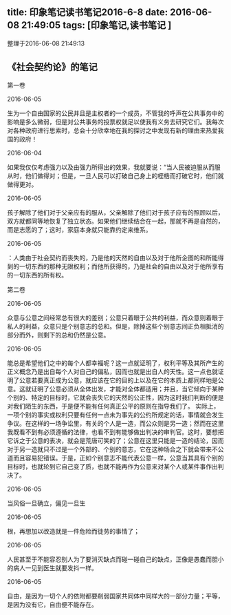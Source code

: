 title: 印象笔记读书笔记2016-6-8
date: 2016-06-08 21:49:05
tags: [印象笔记,读书笔记 ]
---

整理于2016-06-08 21:49:13
<!--more-->

## 《社会契约论》的笔记
第一卷

2016-06-05

生为一个自由国家的公民并且是主权者的一个成员，不管我的呼声在公共事务中的影响是多么微弱，但是对公共事务的投票权就足以使我有义务去研究它们。我每次对各种政府进行思索时，总会十分欣幸地在我的探讨之中发现有新的理由来热爱我国的政府！

2016-06-04

如果我仅仅考虑强力以及由强力所得出的效果，我就要说：“当人民被迫服从而服从时，他们做得对；但是，一旦人民可以打破自己身上的桎梏而打破它时，他们就做得更对。

2016-06-05

孩子解除了他们对于父亲应有的服从，父亲解除了他们对于孩子应有的照顾以后，双方就都同等地恢复了独立状态。如果他们继续结合在一起，那就不再是自然的，而是志愿的了；这时，家庭本身就只能靠约定来维系。

2016-06-05

：人类由于社会契约而丧失的，乃是他的天然的自由以及对于他所企图的和所能得到的一切东西的那种无限权利；而他所获得的，乃是社会的自由以及对于他所享有的一切东西的所有权。

第二卷

2016-06-05

众意与公意之间经常总有很大的差别；公意只着眼于公共的利益，而众意则着眼于私人的利益，众意只是个别意志的总和。但是，除掉这些个别意志间正负相抵消的部分而外，则剩下的总和仍然是公意。

2016-06-05

能总是希望他们之中的每个人都幸福呢？这一点就证明了，权利平等及其所产生的正义概念乃是出自每个人对自己的偏私，因而也就是出自人的天性。这一点也就证明了公意若要真正成为公意，就应该在它的目的上以及在它的本质上都同样地是公意。这就证明了公意必须从全体出发，才能对全体都适用；并且，当它倾向于某种个别的、特定的目标时，它就会丧失它的天然的公正性，因为这时我们判断的便是对我们陌生的东西，于是便不能有任何真正公平的原则在指导我们了。
实际上，一项个别的事实或权利只要有任何一点未为事先的公约所规定的话，事情就会发生争议。在这样的一场争讼里，有关的个人是一造，而公众则是另一造；然而在这里我既看不到有必须遵循的法律，也看不到有能够做出判决的审判官。这时，要想把它诉之于公意的表决，就会是荒唐可笑的了；公意在这里只能是一造的结论，因而对于另一造就只不过是一个外部的、个别的意志，它在这种场合之下就会带来不公道而且容易犯错误。于是，正如个别意志不能代表公意一样，公意当其具有个别的目标时，也就轮到它自己变了质，也就不能再作为公意来对某个人或某件事作出判决了。

2016-06-05

当风俗一旦确立，偏见一旦生

2016-06-05

根，再想加以改造就是一件危险而徒劳的事情了；

2016-06-05

人民甚至于不能容忍别人为了要消灭缺点而碰一碰自己的缺点，正像是愚蠢而胆小的病人一见到医生就要发抖一样。

2016-06-05

自由，是因为一切个人的依附都要削弱国家共同体中同样大的一部分力量；平等，是因为没有它，自由便不能存在。